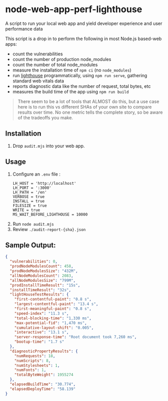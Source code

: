 # node-web-app-perf-lighthouse

A script to run your local web app and yield developer experience and user performance data

This script is a drop in to perform the following in most Node.js based-web apps:

- count the vulnerabilities
- count the number of production node_modules
- count the number of total node_modules
- measure the installation time of `npm ci` (no `node_modules`)
- run [lighthouse](https://www.npmjs.com/package/lighthouse) programmatically, using `npm run serve`, gathering standard web vitals data
- reports diagnostic data like the number of request, total bytes, etc
- measures the build time of the app using `npm run build`

> There seem to be a lot of tools that ALMOST do this, but a use case here is to run this vs different SHAs of your own site to compare results over time. No one metric tells the complete story, so be aware of the tradeoffs you make.

## Installation

1. Drop `audit.mjs` into your web app.

## Usage

1. Configure an `.env` file :
   ```env
   LH_HOST = 'http://localhost'
   LH_PORT = ':3000'
   LH_PATH = '/en'
   VERBOSE = true
   INSTALL = true
   FILESIZE = true
   WRITE = true
   MS_WAIT_BEFORE_LIGHTHOUSE = 10000
   ```
1. Run `node audit.mjs`
1. Review `./audit-report-{sha}.json`

## Sample Output:

```json
{
  "vulnerabilities": 0,
  "prodNodeModulesCount": 458,
  "prodNodeModulesSize": "432M",
  "allNodeModulesCount": 2083,
  "allNodeModulesSize": "799M",
  "prodInstallTimeResult": "15s",
  "installTimeResult": "32s",
  "lightHouseTestResults": {
    "first-contentful-paint": "0.8 s",
    "largest-contentful-paint": "13.4 s",
    "first-meaningful-paint": "0.8 s",
    "speed-index": "11.3 s",
    "total-blocking-time": "1,330 ms",
    "max-potential-fid": "1,470 ms",
    "cumulative-layout-shift": "0.005",
    "interactive": "13.1 s",
    "server-response-time": "Root document took 7,260 ms",
    "bootup-time": "1.7 s"
  },
  "diagnosticPropertyResults": {
    "numRequests": 18,
    "numScripts": 8,
    "numStylesheets": 1,
    "numFonts": 1,
    "totalByteWeight": 1955274
  },
  "elapsedBuildTime": "30.774",
  "elapsedDeployTime": "58.139"
}
```

